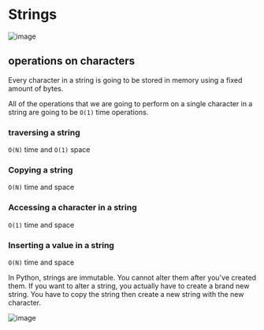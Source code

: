# Strings

![image](https://user-images.githubusercontent.com/19383145/170162069-211c298b-7c27-40a8-9a1f-fa434ee67990.png)

## operations on characters

Every character in a string is going to be stored in memory using a fixed amount of bytes. 

All of the operations that we are going to perform on a single character in a string are going to be `O(1)` time operations. 

### traversing a string

`O(N)` time and `O(1)` space

### Copying a string

`O(N)` time and space

### Accessing a character in a string

`O(1)` time and space

### Inserting a value in a string

`O(N)` time and space

In Python, strings are immutable. You cannot alter them after you've created them. If you want to alter a string, you actually have to create a brand new string. You have to copy the string then create a new string with the new character.

![image](https://user-images.githubusercontent.com/19383145/170168479-de77ca7e-fd7d-4083-8bce-52e995e3e181.png)
